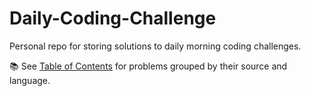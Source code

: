 # Daily-Coding-Challenge

Personal repo for storing solutions to daily morning coding challenges.

📚 See [Table of Contents](https://github.com/brianAda/Daily-Coding-Challenge/blob/master/1.%20Table%20of%20Contents.md) for problems grouped by their source and language.
